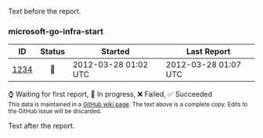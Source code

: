 Text before the report.

<!-- BEGIN section generated by go-infra './cmd/releasego report'. -->

### microsoft-go-infra-start

| ID | Status | Started | Last Report |
| --- | :---: | --- | --- |
| [1234](https://example.org/) | 🏃 | 2012-03-28 01:02 UTC | 2012-03-28 01:07 UTC |

⌚ Waiting for first report, 🏃 In progress, ❌ Failed, ✅ Succeeded  
<sub>This data is maintained in a [GitHub wiki page](https://example.org/link-to-wiki-data). The text above is a complete copy. Edits to the GitHub issue will be discarded.</sub>

<!-- DATA [
  {
    "ID": "1234",
    "Version": "",
    "Name": "microsoft-go-infra-start",
    "URL": "https://example.org/",
    "Status": "🏃",
    "LastUpdate": "2012-03-28T01:07:03Z",
    "StartTime": "2012-03-28T01:02:03Z"
  }
] DATA -->
<!-- END section generated by go-infra './cmd/releasego report'. -->

Text after the report.